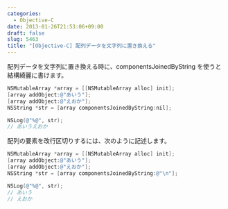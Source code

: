 ```yaml
---
categories:
  - Objective-C
date: 2013-01-26T21:53:06+09:00
draft: false
slug: 5463
title: "[Objective-C] 配列データを文字列に置き換える"
---
```


配列データを文字列に置き換える時に、componentsJoinedByString を使うと結構綺麗に書けます。

```objective-c
NSMutableArray *array = [[NSMutableArray alloc] init];
[array addObject:@"あいう"];
[array addObject:@"えおか"];
NSString *str = [array componentsJoinedByString:nil];

NSLog(@"%@", str);
// あいうえおか
```

配列の要素を改行区切りするには、次のように記述します。

```objective-c
NSMutableArray *array = [[NSMutableArray alloc] init];
[array addObject:@"あいう"];
[array addObject:@"えおか"];
NSString *str = [array componentsJoinedByString:@"\n"];

NSLog(@"%@", str);
// あいう
// えおか
```
